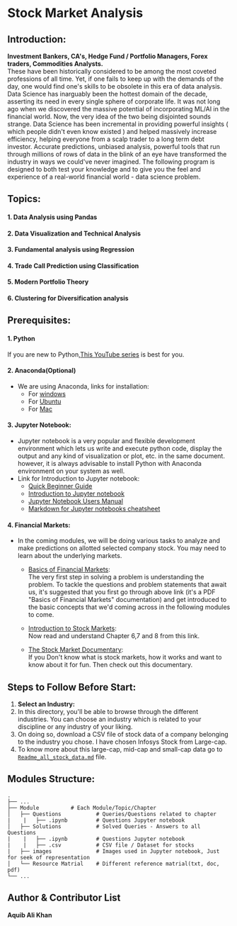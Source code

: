 Stock Market Analysis
=====================
## Introduction:
**Investment Bankers, CA's, Hedge Fund / Portfolio Managers, Forex traders, Commodities Analysts.**<br>
These have been historically considered to be among the most coveted professions of all time. Yet, if one fails to keep up with the demands of the day, one would find one's skills to be obsolete in this era of data analysis.
Data Science has inarguably been the hottest domain of the decade, asserting its need in every single sphere of corporate life. It was not long ago when we discovered the massive potential of incorporating ML/AI in the financial world. Now, the very idea of the two being disjointed sounds strange.
Data Science has been incremental in providing powerful insights ( which people didn't even know existed ) and helped massively increase efficiency, helping everyone from a scalp trader to a long term debt investor. Accurate predictions, unbiased analysis, powerful tools that run through millions of rows of data in the blink of an eye have transformed the industry in ways we could've never imagined.
The following program is designed to both test your knowledge and to give you the feel and experience of a real-world financial world - data science problem. 

## Topics:
#### 1. Data Analysis using Pandas
#### 2. Data Visualization and Technical Analysis
#### 3. Fundamental analysis using Regression
#### 4. Trade Call Prediction using Classification
#### 5. Modern Portfolio Theory
#### 6. Clustering for Diversification analysis

## Prerequisites:

#### 1. Python
If you are new to Python,[This YouTube series](https://www.youtube.com/playlist?list=PL-osiE80TeTt2d9bfVyTiXJA-UTHn6WwU) is best for you. 

#### 2. Anaconda(Optional)
* We are using Anaconda, links for installation:
    * For [windows](https://www.youtube.com/watch?v=5mDYijMfSzs)
    * For [Ubuntu](https://www.youtube.com/watch?v=DY0DB_NwEu0)
    * For [Mac](https://www.youtube.com/watch?v=daVgEXjv6DE)

#### 3. Jupyter Notebook:
* Jupyter notebook is a very popular and flexible development environment which lets us write and execute python code, display the output and any kind of visualization or plot, etc. in the same document. however, it is always advisable to install Python with Anaconda environment on your system as well.
* Link for Introduction to Jupyter notebook:
    * [Quick Beginner Guide](https://github.com/SBZed/Stock-Market-Analysis/blob/master/Introduction%20to%20Jupyter%20Notebooks.ipynb)
    * [Introduction to Jupyter notebook](https://www.youtube.com/watch?v=HW29067qVWk)
    * [Jupyter Notebook Users Manual](https://jupyter.brynmawr.edu/services/public/dblank/Jupyter%20Notebook%20Users%20Manual.ipynb)
    * [Markdown for Jupyter notebooks cheatsheet](https://medium.com/ibm-data-science-experience/markdown-for-jupyter-notebooks-cheatsheet-386c05aeebed)

#### 4. Financial Markets:
* In the coming modules, we will be doing various tasks to analyze and make predictions on allotted selected company stock. You may need to learn about the underlying markets.
    * [Basics of Financial Markets](https://github.com/SBZed/Stock-Market-Analysis/blob/master/Basics%20of%20Financial%20Markets.pdf):<br>
    The very first step in solving a problem is understanding the problem. To tackle the questions and problem statements that await us, it's suggested that you first go through above link (it's a PDF "Basics of Financial Markets" documentation) and get introduced to the basic concepts that we'd coming across in the following modules to come. 
    
    * [Introduction to Stock Markets](https://zerodha.com/varsity/module/introduction-to-stock-markets/): <br>
    Now read and understand Chapter 6,7 and 8 from this link.

    * [The Stock Market Documentary](https://www.youtube.com/watch?v=MaywqMuj0IY): <br>
    If you Don't know what is stock markets, how it works and want to know about it for fun. Then check out this documentary.

## Steps to Follow Before Start:
 1. **Select an Industry:** 
 2. In this directory, you'll be able to browse through the different industries. You can choose an industry which is related to your discipline or any industry of your liking. 
 3. On doing so, download a CSV file of stock data of a company belonging to the industry you chose. I have chosen Infosys Stock from Large-cap.
 4. To know more about this large-cap, mid-cap and small-cap data go to [`Readme_all_stock_data.md`](https://github.com/SBZed/Stock-Market-Analysis/blob/master/README_all_stock_information.md) file.
 
## Modules Structure:
    .
    ├── ...
    ├── Module			# Each Module/Topic/Chapter
    │   ├── Questions           # Queries/Questions related to chapter 
    |    |   ├── .ipynb         # Questions Jupyter notebook
    │   ├── Solutions           # Solved Queries - Answers to all Questions
    |    |   ├── .ipynb         # Questions Jupyter notebook
    |    |   ├── .csv           # CSV file / Dataset for stocks
    |   ├── images              # Images used in Jupyter notebook, Just for seek of representation
    │   └── Resource Matrial    # Different reference matrial(txt, doc, pdf)
    └── ...

Author & Contributor List
--------------------------
**Aquib Ali Khan**
